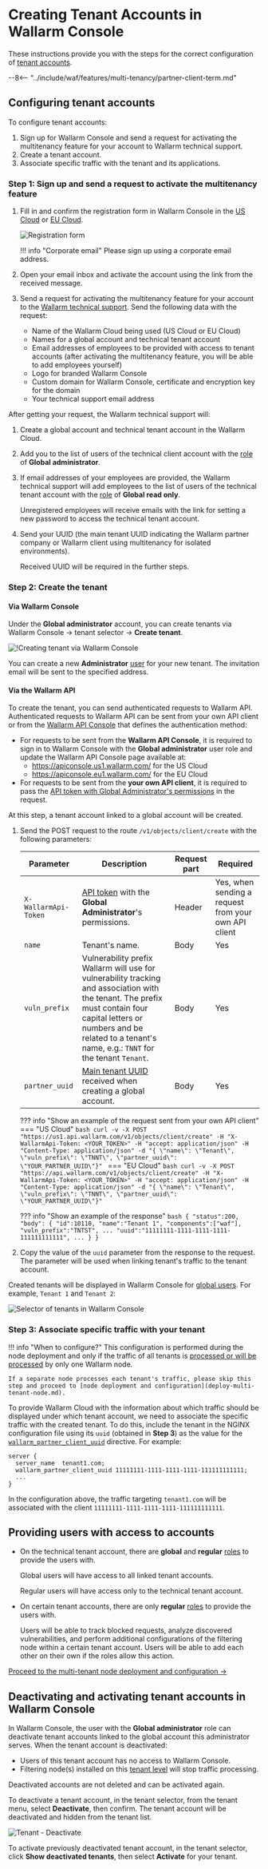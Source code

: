 # Creating Tenant Accounts in Wallarm Console

These instructions provide you with the steps for the correct configuration of [tenant accounts](overview.md).

--8<-- "../include/waf/features/multi-tenancy/partner-client-term.md"

## Configuring tenant accounts

To configure tenant accounts:

1. Sign up for Wallarm Console and send a request for activating the multitenancy feature for your account to Wallarm technical support.
1. Create a tenant account.
1. Associate specific traffic with the tenant and its applications.

### Step 1: Sign up and send a request to activate the multitenancy feature

1. Fill in and confirm the registration form in Wallarm Console in the [US Cloud](https://us1.my.wallarm.com/signup) or [EU Cloud](https://my.wallarm.com/signup).

    ![Registration form](../../images/signup-en.png)

    !!! info "Corporate email"
        Please sign up using a corporate email address.
2. Open your email inbox and activate the account using the link from the received message.
3. Send a request for activating the multitenancy feature for your account to the [Wallarm technical support](mailto:support@wallarm.com). Send the following data with the request:
    * Name of the Wallarm Cloud being used (US Cloud or EU Cloud)
    * Names for a global account and technical tenant account
    * Email addresses of employees to be provided with access to tenant accounts (after activating the multitenancy feature, you will be able to add employees yourself)
    * Logo for branded Wallarm Console
    * Custom domain for Wallarm Console, certificate and encryption key for the domain
    * Your technical support email address

After getting your request, the Wallarm technical support will:

1. Create a global account and technical tenant account in the Wallarm Cloud.
2. Add you to the list of users of the technical client account with the [role](../../user-guides/settings/users.md) of **Global administrator**.
3. If email addresses of your employees are provided, the Wallarm technical support will add employees to the list of users of the technical tenant account with the [role](../../user-guides/settings/users.md) of **Global read only**.

    Unregistered employees will receive emails with the link for setting a new password to access the technical tenant account.
4. Send your UUID (the main tenant UUID indicating the Wallarm partner company or Wallarm client using multitenancy for isolated environments).

    Received UUID will be required in the further steps.

### Step 2: Create the tenant

#### Via Wallarm Console

Under the **Global administrator** account, you can create tenants via Wallarm Console → tenant selector → **Create tenant**.

![!Creating tenant via Wallarm Console](../../images/partner-waf-node/tenant-create-via-ui.png)

You can create a new **Administrator** [user](../../user-guides/settings/users.md#user-roles) for your new tenant. The invitation email will be sent to the specified address.

#### Via the Wallarm API

To create the tenant, you can send authenticated requests to Wallarm API. Authenticated requests to Wallarm API can be sent from your own API client or from the [Wallarm API Console](../../api/overview.md) that defines the authentication method:

* For requests to be sent from the **Wallarm API Console**, it is required to sign in to Wallarm Console with the **Global administrator** user role and update the Wallarm API Console page available at:
    * https://apiconsole.us1.wallarm.com/ for the US Cloud
    * https://apiconsole.eu1.wallarm.com/ for the EU Cloud
* For requests to be sent from the **your own API client**, it is required to pass the [API token with Global Administrator's permissions](../../user-guides/settings/api-tokens.md) in the request.

At this step, a tenant account linked to a global account will be created.

1. Send the POST request to the route `/v1/objects/client/create` with the following parameters:

    Parameter | Description | Request part | Required
    --------- | -------- | ------------- | ---------
    `X-WallarmApi-Token` | [API token](../../user-guides/settings/api-tokens.md) with the **Global Administrator**'s permissions. | Header | Yes, when sending a request from your own API client
    `name` | Tenant's name. | Body | Yes
    `vuln_prefix` | Vulnerability prefix Wallarm will use for vulnerability tracking and association with the tenant. The prefix must contain four capital letters or numbers and be related to a tenant's name, e.g.: `TNNT` for the tenant `Tenant`. | Body | Yes
    `partner_uuid` | [Main tenant UUID](#step-2-get-access-to-the-tenant-account-creation) received when creating a global account. | Body | Yes

    ??? info "Show an example of the request sent from your own API client"
        === "US Cloud"
            ```bash
            curl -v -X POST "https://us1.api.wallarm.com/v1/objects/client/create" -H "X-WallarmApi-Token: <YOUR_TOKEN>" -H "accept: application/json" -H "Content-Type: application/json" -d "{ \"name\": \"Tenant\", \"vuln_prefix\": \"TNNT\", \"partner_uuid\": \"YOUR_PARTNER_UUID\"}"
            ```
        === "EU Cloud"
            ``` bash
            curl -v -X POST "https://api.wallarm.com/v1/objects/client/create" -H "X-WallarmApi-Token: <YOUR_TOKEN>" -H "accept: application/json" -H "Content-Type: application/json" -d "{ \"name\": \"Tenant\", \"vuln_prefix\": \"TNNT\", \"partner_uuid\": \"YOUR_PARTNER_UUID\"}"
            ```

    ??? info "Show an example of the response"
        ``` bash
        {
        "status":200,
        "body": {
            "id":10110,
            "name":"Tenant 1",
            "components":["waf"],
            "vuln_prefix":"TNTST",
            ...
            "uuid":"11111111-1111-1111-1111-111111111111",
            ...
            }
        }
        ```

2. Copy the value of the `uuid` parameter from the response to the request. The parameter will be used when linking tenant's traffic to the tenant account.

Created tenants will be displayed in Wallarm Console for [global users](../../user-guides/settings/users.md#user-roles). For example, `Tenant 1` and `Tenant 2`:

![Selector of tenants in Wallarm Console](../../images/partner-waf-node/clients-selector-in-console.png)

### Step 3: Associate specific traffic with your tenant

!!! info "When to configure?"
    This configuration is performed during the node deployment and only if the traffic of all tenants is [processed or will be processed](deploy-multi-tenant-node.md) by only one Wallarm node.

    If a separate node processes each tenant's traffic, please skip this step and proceed to [node deployment and configuration](deploy-multi-tenant-node.md).

To provide Wallarm Cloud with the information about which traffic should be displayed under which tenant account, we need to associate the specific traffic with the created tenant. To do this, include the tenant in the NGINX configuration file using its `uuid` (obtained in **Step 3**) as the value for the [`wallarm_partner_client_uuid`](../../admin-en/configure-parameters-en.md#wallarm_partner_client_uuid) directive. For example:

```
server {
  server_name  tenant1.com;
  wallarm_partner_client_uuid 11111111-1111-1111-1111-111111111111;
  ...
}
```

In the configuration above, the traffic targeting `tenant1.com`  will be associated with the client `11111111-1111-1111-1111-111111111111`.

## Providing users with access to accounts

* On the technical tenant account, there are **global** and **regular** [roles](../../user-guides/settings/users.md) to provide the users with.

    Global users will have access to all linked tenant accounts.

    Regular users will have access only to the technical tenant account.
* On certain tenant accounts, there are only **regular** [roles](../../user-guides/settings/users.md) to provide the users with.

    Users will be able to track blocked requests, analyze discovered vulnerabilities, and perform additional configurations of the filtering node within a certain tenant account. Users will be able to add each other on their own if the roles allow this action.

[Proceed to the multi-tenant node deployment and configuration →](deploy-multi-tenant-node.md)

## Deactivating and activating tenant accounts in Wallarm Console

In Wallarm Console, the user with the **Global administrator** role can deactivate tenant accounts linked to the global account this administrator serves. When the tenant account is deactivated:

* Users of this tenant account has no access to Wallarm Console.
* Filtering node(s) installed on this [tenant level](deploy-multi-tenant-node.md#multi-tenant-node-characteristics) will stop traffic processing.

Deactivated accounts are not deleted and can be activated again.

To deactivate a tenant account, in the tenant selector, from the tenant menu, select **Deactivate**, then confirm. The tenant account will be deactivated and hidden from the tenant list.

![Tenant - Deactivate](../../images/partner-waf-node/tenant-deactivate.png)

To activate previously deactivated tenant account, in the tenant selector, click **Show deactivated tenants**, then select **Activate** for your tenant.
